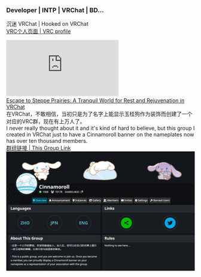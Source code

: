 ### Developer | INTP | VRChat | BD... 
沉迷 VRChat | Hooked on VRChat  
[VRC个人页面 | VRC profile](https://vrchat.com/home/user/usr_8669b6ce-1500-4ac1-8ad6-c0f2081ae4b7)  
  
![VRChatGamePlayTime](http://osu.baka9.cn/VRChatGamePlayTime.php)  
[Escape to Steppe Prairies: A Tranquil World for Rest and Rejuvenation in VRChat](https://youtu.be/gjcEfg1aG3Y)  
在VRChat，不敢相信，当初只是为了名字上能显示玉桂狗作为装饰而创建了一个对应的VRC群，现在有上万人了。  
I never really thought about it and it's kind of hard to believe, but this group I created in VRChat just to have a Cinnamoroll banner on the nameplates now has over ten thousand members.  
[群组链接 | This Group Link](https://vrc.group/SANRIO.9632)  
![The Cinnamoroll Group in VRChat](https://github.com/CatSeed/CatSeed/blob/main/Cinnamoroll%20Group%20in%20VRChat.png)  


<!--
**CatSeed/CatSeed** is a ✨ _special_ ✨ repository because its `README.md` (this file) appears on your GitHub profile.

Here are some ideas to get you started:

- 🔭 I’m currently working on ...
- 🌱 I’m currently learning ...
- 👯 I’m looking to collaborate on ...
- 🤔 I’m looking for help with ...
- 💬 Ask me about ...
- 📫 How to reach me: ...
- 😄 Pronouns: ...
- ⚡ Fun fact: ...
-->
